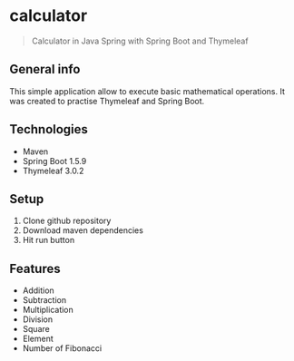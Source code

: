 # calculator
> Calculator in Java Spring with Spring Boot and Thymeleaf 

## General info
This simple application allow to execute basic mathematical operations. It was created to practise Thymeleaf and Spring Boot.

## Technologies
* Maven
* Spring Boot 1.5.9
* Thymeleaf 3.0.2

## Setup
1. Clone github repository <br />
2. Download maven dependencies <br />
3. Hit run button <br />

## Features
* Addition
* Subtraction
* Multiplication
* Division
* Square
* Element 
* Number of Fibonacci

